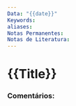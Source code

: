 ```yaml
---
Data: "{{date}}"
Keywords: 
aliases: 
Notas Permanentes: 
Notas de Literatura:
---
```

# {{Title}}

### Comentários:


